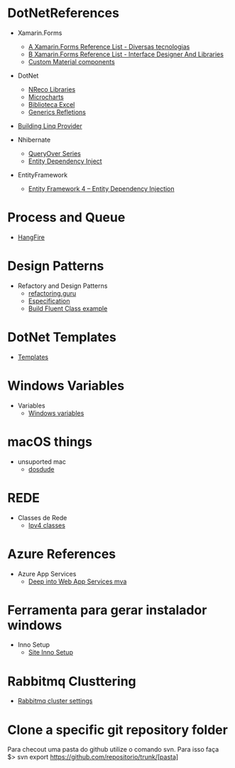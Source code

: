 # DotNetReferences
* Xamarin.Forms
  * [A Xamarin.Forms Reference List - Diversas tecnologias](https://github.com/jsuarezruiz/awesome-xamarin-forms/blob/master/README.md)
  * [B Xamarin.Forms Reference List - Interface Designer And Libraries](https://github.com/benoitjadinon/awesome-xamarin/blob/master/README.md)
  * [Custom Material components](https://github.com/SuavePirate/MaterialEntry)
* DotNet
  * [NReco Libraries](https://www.nrecosite.com)
  * [Microcharts](https://github.com/aloisdeniel/Microcharts)
  * [Biblioteca Excel](http://spreadsheetlight.com/developers)
  * [Generics Refletions](https://docs.microsoft.com/pt-br/dotnet/framework/reflection-and-codedom/how-to-examine-and-instantiate-generic-types-with-reflection)
 * [Building Linq Provider](https://blogs.msdn.microsoft.com/mattwar/2007/07/30/linq-building-an-iqueryable-provider-part-i/)
 
* Nhibernate
  * [QueryOver Series](http://www.andrewwhitaker.com/queryover-series)
  * [Entity Dependency Inject](https://stackoverflow.com/questions/8023352/nhibernate-how-to-inject-dependency-on-an-entity)
  
* EntityFramework
  * [Entity Framework 4 – Entity Dependency Injection](https://rogerjohansson.blog/2009/05/30/entity-framework-4-entity-dependency-injection/)

# Process and Queue
 * [HangFire](https://www.hangfire.io/)

# Design Patterns
  * Refactory and Design Patterns
    * [refactoring.guru](https://refactoring.guru)
    * [Especification](https://en.wikipedia.org/wiki/Specification_pattern)
    * [Build Fluent Class example](https://www.codeproject.com/Articles/640997/Fluent-interfaces-and-Method-Chaining-in-Csharp)
  
# DotNet Templates
  * [Templates](https://github.com/NetCoreTemplates)
  

# Windows Variables

* Variables 
  * [Windows variables](https://ss64.com/nt/syntax-variables.html)
  
# macOS things
  * unsuported mac 
    * [dosdude](http://dosdude1.com)

# REDE

* Classes de Rede
  * [Ipv4 classes](https://www.tutorialspoint.com/ipv4/ipv4_address_classes.htm)
  
# Azure References 

* Azure App Services
  * [Deep into Web App Services mva](https://mva.microsoft.com/en-us/training-courses/deep-dive-into-azure-app-service-a-platform-to-build-modern-applications-16828?l=YNraRQR4C_604668937)
  
# Ferramenta para gerar instalador windows

* Inno Setup
  * [Site Inno Setup](http://www.jrsoftware.org/isinfo.php)
  
# Rabbitmq Clusttering
  * [Rabbitmq cluster settings](http://coding-insomnia.com/2013/02/23/clustering-rabbitmq-on-windows/)

# Clone a specific git repository folder

Para checout uma pasta do github utilize o comando svn.
Para isso faça  
$> svn export https://github.com/repositorio/trunk/[pasta]  
